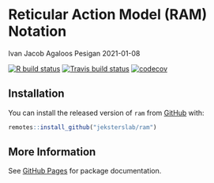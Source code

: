 Reticular Action Model (RAM) Notation
================
Ivan Jacob Agaloos Pesigan
2021-01-08

<!-- README.md is generated from README.Rmd. Please edit that file -->
<!-- badges: start -->

[![R build
status](https://github.com/jeksterslab/ram/workflows/R-CMD-check/badge.svg?branch=master)](https://github.com/jeksterslab/ram/actions?workflow=R-CMD-check)
[![Travis build
status](https://travis-ci.com/jeksterslab/ram.svg?branch=master)](https://travis-ci.com/jeksterslab/ram)
[![codecov](https://codecov.io/github/jeksterslab/ram/branch/master/graphs/badge.svg)](https://codecov.io/github/jeksterslab/ram)
<!-- badges: end -->

## Installation

You can install the released version of `ram` from
[GitHub](https://github.com/jeksterslab/ram) with:

``` r
remotes::install_github("jeksterslab/ram")
```

## More Information

See [GitHub Pages](https://jeksterslab.github.io/ram/index.html) for
package documentation.
